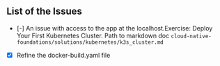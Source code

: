 ## List of the Issues

- [-] An issue with access to the app at the localhost.Exercise: Deploy Your First Kubernetes Cluster. Path to markdown doc `cloud-native-foundations/solutions/kubernetes/k3s_cluster.md`

- [x] Refine the docker-build.yaml file